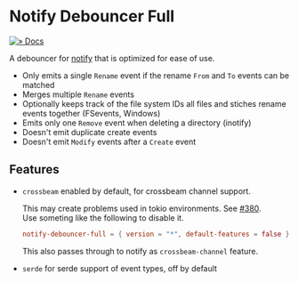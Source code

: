 # Notify Debouncer Full

[![» Docs](https://flat.badgen.net/badge/api/docs.rs/df3600)][docs]

A debouncer for [notify] that is optimized for ease of use.

* Only emits a single `Rename` event if the rename `From` and `To` events can be matched
* Merges multiple `Rename` events
* Optionally keeps track of the file system IDs all files and stiches rename events together (FSevents, Windows)
* Emits only one `Remove` event when deleting a directory (inotify)
* Doesn't emit duplicate create events
* Doesn't emit `Modify` events after a `Create` event

## Features

- `crossbeam` enabled by default, for crossbeam channel support.

  This may create problems used in tokio environments. See [#380](https://github.com/notify-rs/notify/issues/380).  
  Use someting like the following to disable it.
  
  ```toml
  notify-debouncer-full = { version = "*", default-features = false }
  ```
  
  This also passes through to notify as `crossbeam-channel` feature.

- `serde` for serde support of event types, off by default

[docs]: https://docs.rs/notify-debouncer-full
[notify]: https://crates.io/crates/notify
